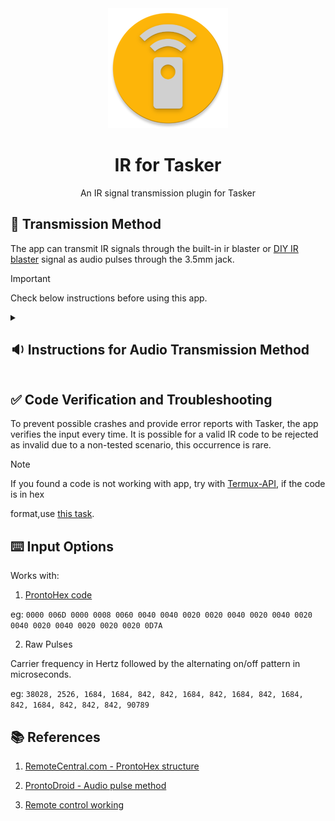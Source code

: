 <div align="center"><picture>
  <img alt="" src="app/src/main/res/mipmap-xxxhdpi/ic_launcher.png">
</picture><br>
<h1 align="center">IR for Tasker</h1>

An IR signal transmission plugin for Tasker

</div>

## :satellite: Transmission Method

The app can transmit IR signals through the built-in ir blaster
or [DIY IR blaster](https://www.instructables.com/How-to-Make-an-IR-Blaster/)
signal as audio pulses through the 3.5mm jack.

> [!IMPORTANT]
> Check below instructions before using this app.


<details><summary>

## :sound: Instructions for Audio Transmission Method

</summary>

## :warning: Disclaimer

> [!IMPORTANT]
> Usage of this app is at your own risk. I'm not responsible for any loss or damage associated with
> the use of this app.

- App is in the early development stage, and its functionality is not guaranteed.
- Transmitting as an audio pulse is not reliable due to varying device-dependent audio processing
  methods.
- The maximum working range during testing was found to be 1.5 meters.

## :safety_vest: Safety Recommendations

> [!WARNING]
> It is important to exercise caution while using this app as there is a risk of damaging the audio
> circuits due to mishandling.

- The audio pulses generated from IR data are audible, plays at **full volume** and may cause ear
  discomfort, so it is advised not to use this app with headphones connected (not event BT
  headphones).
- LED type and quality can result in drawing different amounts of current, so there is a chance for
  damaging the circuits.
- Improper connection may result in damaging the device.

</details>

## :white_check_mark: Code Verification and Troubleshooting

To prevent possible crashes and provide error reports with Tasker, the app verifies the input every
time. It is possible for a valid IR code to be rejected as invalid due to a non-tested scenario,
this occurrence is rare.
> [!NOTE]  
> If you found a code is not working with app, try
> with [Termux-API](https://wiki.termux.com/wiki/Termux-infrared-transmit), if the code is in hex
>
format,use [this task](https://taskernet.com/shares/?user=AS35m8mVC%2FNlWH31JCTnGHpKVeZk1osEp8V1pFxCq1Ls28Un1RXCw9ZNWWvmpxOebt4WIYFeiZhZKHc%3D&id=Task%3AIR+-+Pronto+Hex+To+Raw+Pulses).

## :keyboard: Input Options

Works with:

1. [ProntoHex code](https://www.etcwiki.org/wiki/Pronto_Infrared_Format)

eg: `0000 006D 0000 0008 0060 0040 0040 0020 0020 0040 0020 0040 0020 0040 0020 0040 0020 0020 0020 0D7A`

2. Raw Pulses

Carrier frequency in Hertz followed by the alternating on/off pattern in microseconds.

eg:  `38028, 2526, 1684, 1684, 842, 842, 1684, 842, 1684, 842, 1684, 842, 1684, 842, 842, 842, 90789`

## :books: References

1. [RemoteCentral.com - ProntoHex structure](https://www.remotecentral.com/features/irdisp1.htm)

2. [ProntoDroid - Audio pulse method](https://github.com/g-r-a-v-i-t-y-w-a-v-e/ProntoDroid)

3. [Remote control working](https://www.reddit.com/r/homeautomation/comments/kqaggm/how_does_the_remote_control_work_explained/)